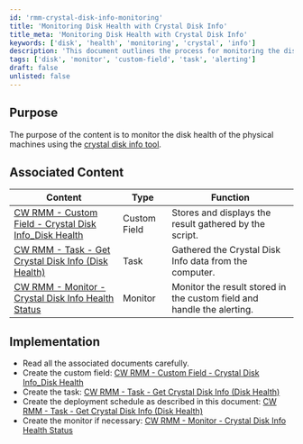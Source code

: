 ```yaml
---
id: 'rmm-crystal-disk-info-monitoring'
title: 'Monitoring Disk Health with Crystal Disk Info'
title_meta: 'Monitoring Disk Health with Crystal Disk Info'
keywords: ['disk', 'health', 'monitoring', 'crystal', 'info']
description: 'This document outlines the process for monitoring the disk health of physical machines using the Crystal Disk Info tool. It includes associated content such as custom fields, tasks, and monitors within the ConnectWise RMM environment to ensure effective disk health management.'
tags: ['disk', 'monitor', 'custom-field', 'task', 'alerting']
draft: false
unlisted: false
---
```

## Purpose

The purpose of the content is to monitor the disk health of the physical machines using the [crystal disk info tool](https://crystalmark.info/en/software/crystaldiskinfo/).

## Associated Content

| Content                                                                                       | Type         | Function                                                |
|-----------------------------------------------------------------------------------------------|--------------|--------------------------------------------------------|
| [CW RMM - Custom Field - Crystal Disk Info_Disk Health](https://proval.itglue.com/DOC-5078775-13549899) | Custom Field | Stores and displays the result gathered by the script. |
| [CW RMM - Task - Get Crystal Disk Info (Disk Health)](https://proval.itglue.com/DOC-5078775-13549879) | Task         | Gathered the Crystal Disk Info data from the computer. |
| [CW RMM - Monitor - Crystal Disk Info Health Status](https://proval.itglue.com/DOC-5078775-14029148) | Monitor      | Monitor the result stored in the custom field and handle the alerting. |

## Implementation

- Read all the associated documents carefully.
- Create the custom field: [CW RMM - Custom Field - Crystal Disk Info_Disk Health](https://proval.itglue.com/DOC-5078775-13549899)
- Create the task: [CW RMM - Task - Get Crystal Disk Info (Disk Health)](https://proval.itglue.com/DOC-5078775-13549879)
- Create the deployment schedule as described in this document: [CW RMM - Task - Get Crystal Disk Info (Disk Health)](https://proval.itglue.com/DOC-5078775-13549879)
- Create the monitor if necessary: [CW RMM - Monitor - Crystal Disk Info Health Status](https://proval.itglue.com/DOC-5078775-14029148)



